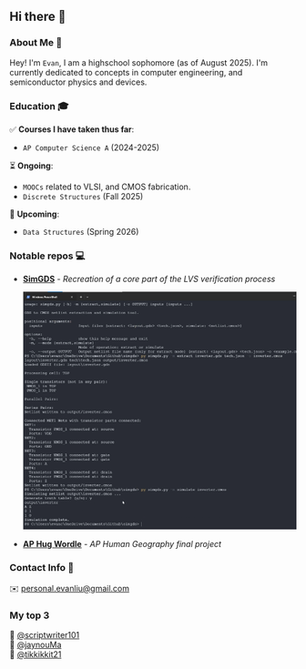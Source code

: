 ## Hi there 👋

### About Me 📖

Hey! I'm `Evan`, I am a highschool sophomore (as of August 2025).
I'm currently dedicated to concepts in computer engineering, and semiconductor physics
and devices.

### Education 🎓
✅ **Courses I have taken thus far**:
  - `AP Computer Science A` (2024-2025)

⏳ **Ongoing**:
  - `MOOCs` related to VLSI, and CMOS fabrication.
  - `Discrete Structures` (Fall 2025)


📆 **Upcoming**:
- `Data Structures` (Spring 2026)

### Notable repos 💻
- [**SimGDS**](https://github.com/evanliu-at-icstudents/simgds) -
  _Recreation of a core part of the LVS verification process_
  
  <img src="output.png" alt="Console output" width="600"/>
- [**AP Hug Wordle**](https://github.com/evanliu-at-icstudents/aphugwordle) -
  _AP Human Geography final project_

### Contact Info 💬
✉️ [personal.evanliu@gmail.com](mailto:personal.evanliu@gmail.com)

### My top 3
🥇 [@scriptwriter101](https://github.com/scriptwriter101)  
🥈 [@jaynouMa](https://github.com/jaynouMa)  
🥉 [@tikkikkit21](https://github.com/tikkikkit21)
